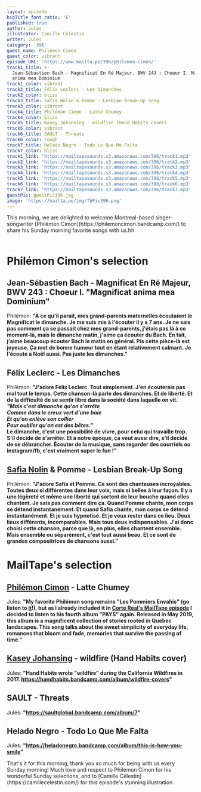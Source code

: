 ```yaml
---
layout: episode
bigTitle_font_ratio: '6'
published: true
author: Jules
illustrator: Camille Célestin
writer: Jules
category: '396'
guest_name: Philémon Cimon
guest_color: vibrant
episode_URL: 'https://www.mailta.pe/396/philemon-cimon/'
track1_title: >-
  Jean-Sébastien Bach - Magnificat En Ré Majeur, BWV 243 : Choeur I. Magnificat
  anima mea Dominium
track1_color: vibrant
track2_title: Félix Leclerc - Les Dimanches
track2_color: bliss
track3_title: Safia Nolin & Pomme - Lesbian Break-Up Song
track3_color: vibrant
track4_title: Philémon Cimon - Latte Chumey
track4_color: bliss
track5_title: Kasey Johansing - wildfire (Hand Habits cover)
track5_color: vibrant
track6_title: SAULT - Threats
track6_color: rough
track7_title: Helado Negro - Todo Lo Que Me Falta
track7_color: bliss
track1_link: 'https://mailtapesounds.s3.amazonaws.com/396/track1.mp3'
track2_link: 'https://mailtapesounds.s3.amazonaws.com/396/track2.mp3'
track3_link: 'https://mailtapesounds.s3.amazonaws.com/396/track3.mp3'
track4_link: 'https://mailtapesounds.s3.amazonaws.com/396/track4.mp3'
track5_link: 'https://mailtapesounds.s3.amazonaws.com/396/track5.mp3'
track6_link: 'https://mailtapesounds.s3.amazonaws.com/396/track6.mp3'
track7_link: 'https://mailtapesounds.s3.amazonaws.com/396/track7.mp3'
guestPic: guestPic396.jpg
image: 'https://mailta.pe/img/fbPic396.png'
---
```

<p id="introduction"> This morning, we are delighted to welcome Montreal-based singer-songwriter [Philémon Cimon](https://philemoncimon.bandcamp.com/) to share his Sunday morning favorite songs with us.hh
<br><br>

</p>


# Philémon Cimon's selection

## Jean-Sébastien Bach - Magnificat En Ré Majeur, BWV 243 : Choeur I. "Magnificat anima mea Dominium"
Philémon: **"**À ce qu'il parait, mes grand-parents maternelles écoutaient le Magnificat le dimanche. Je me suis mis à l'écouter il y a 7 ans. Je ne sais pas comment ça se passait chez mes grand-parents, j'étais pas là à ce moment-là, mais le dimanche matin, j'aime ça écouter du Bach. En fait, j'aime beaucoup écouter Bach le matin en général. Pis cette pièce-là est joyeuse. Ça met de bonne humeur tout en étant relativement calmant. Je l'écoute à Noël aussi. Pas juste les dimanches.**"**

## Félix Leclerc - Les Dimanches
Philémon: **"**J'adore Félix Leclerc. Tout simplement. J'en écouterais pas mal tout le temps. Cette chanson-là parle des dimanches. Et de liberté. Et de la difficulté de se sentir libre dans la société dans laquelle on vit.<br>
<i>"Mais c'est dimanche qu'on s'arrête<br>
Comme dans le creux vert d'une baie<br>
Et qu'on enlève son collier<br>
Pour oublier qu'on est des bêtes."</i><br>
Le dimanche, c'est une possibilité de vivre, pour celui qui travaille trop. S'il décide de s'arrêter. Et à notre époque, ça veut aussi dire, s'il décide de se débrancher. Écouter de la musique, sans regarder des courriels ou instagram/fb, c'est vraiment super le fun !**"**

## [Safia Nolin](https://safianolin.bandcamp.com/) & Pomme - Lesbian Break-Up Song
Philémon: **"**J'adore Safia et Pomme. Ce sont des chanteuses incroyables. Toutes deux si différentes dans leur voix, mais si belles à leur façon. Il y a une légèreté et même une liberté qui sortent de leur bouche quand elles chantent. Je sais pas comment dire ça. Quand Pomme chante, mon corps se détend instantanément. Et quand Safia chante, mon corps se détend instantanément. Et je suis hypnotisé. Et je veux rester dans ce lieu. Deux lieux différents, incomparables. Mais tous deux indispensables. J'ai donc choisi cette chanson, parce que là, en plus, elles chantent ensemble. Mais ensemble ou séparément, c'est tout aussi beau. Et ce sont de grandes compositrices de chansons aussi.**"**


# MailTape's selection

## [Philémon Cimon](https://philemoncimon.bandcamp.com/) - Latte Chumey
Jules: **"**My favorite Philémon song remains "Les Pommiers Envahis" (go listen to [it](https://philemoncimon.bandcamp.com/track/les-pommiers-envahis)!), but as I already included it in [Corte Real's MailTape episode](https://www.mailta.pe/380/corte-real/) I decided to listen to his fourth album "PAYS" again. Released in May 2019, this album is a magnificent collection of stories rooted in Quebec landscapes. This song talks about the sweet simplicity of everyday life, romances that bloom and fade, memories that survive the passing of time.**"**

## [Kasey Johansing](https://kaceyjohansing.bandcamp.com/) - wildfire (Hand Habits cover)
Jules: **"**Hand Habits wrote "wildfire" during the California Wildfires in 2017. https://handhabits.bandcamp.com/album/wildfire-covers**"**

## SAULT - Threats
Jules: **"**https://saultglobal.bandcamp.com/album/7**"**

## Helado Negro - Todo Lo Que Me Falta
Jules: **"**https://heladonegro.bandcamp.com/album/this-is-how-you-smile**"**


<p id="outroduction">That's it for this morning, thank you so much for being with us every Sunday morning! Much love and respect to Philémon Cimon for his wonderful Sunday selections, and to [Camille Célestin](https://camillecelestin.com/) for this episode's stunning illustration.</p>
